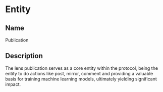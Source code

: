 # Entity

## Name

Publication

## Description

The lens publication serves as a core entity within the protocol, being the entity to do actions like post, mirror, comment and providing a valuable basis for training machine learning models, ultimately yielding significant impact.
